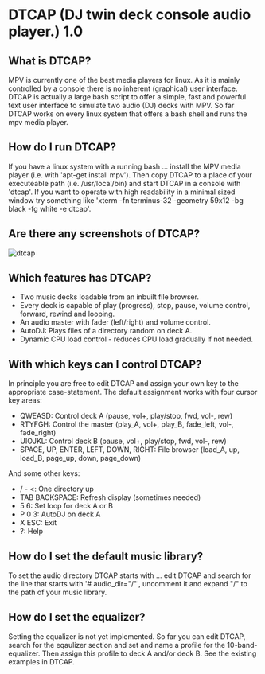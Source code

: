# DTCAP (DJ twin deck console audio player.) 1.0

## What is DTCAP?
MPV is currently one of the best media players for linux. As it is mainly controlled by a console there is no inherent (graphical) user interface. DTCAP is actually a large bash script to offer a simple, fast and powerful text user interface to simulate two audio (DJ) decks with MPV. So far DTCAP works on every linux system that offers a bash shell and runs the mpv media player.

## How do I run DTCAP?
If you have a linux system with a running bash ... install the MPV media player (i.e. with 'apt-get install mpv'). Then copy DTCAP to a place of your executeable path (i.e. /usr/local/bin) and start DTCAP in a console with 'dtcap'. If you want to operate with high readability in a minimal sized window try something like 'xterm -fn terminus-32 -geometry 59x12 -bg black -fg white -e dtcap'.

## Are there any screenshots of DTCAP?

![dtcap](https://cloud.githubusercontent.com/assets/16148023/25332135/bc49337a-28e5-11e7-8fa4-fd3b4c96e1c0.jpg)

## Which features has DTCAP?
* Two music decks loadable from an inbuilt file browser.
* Every deck is capable of play (progress), stop, pause, volume control, forward, rewind and looping.
* An audio master with fader (left/right) and volume control.
* AutoDJ: Plays files of a directory random on deck A.
* Dynamic CPU load control - reduces CPU load gradually if not needed.

## With which keys can I control DTCAP?
In principle you are free to edit DTCAP and assign your own key to the appropriate case-statement. The default assignment works with four cursor key areas:
* QWEASD: Control deck A (pause, vol+, play/stop, fwd, vol-, rew)
* RTYFGH: Control the master (play_A, vol+, play_B, fade_left, vol-, fade_right)
* UIOJKL: Control deck B (pause, vol+, play/stop, fwd, vol-, rew)
* SPACE, UP, ENTER, LEFT, DOWN, RIGHT: File browser (load_A, up, load_B, page_up, down, page_down)

And some other keys:
* / - <: One directory up
* TAB BACKSPACE: Refresh display (sometimes needed)
* 5 6: Set loop for deck A or B
* P 0 3: AutoDJ on deck A
* X ESC: Exit
* ?: Help

## How do I set the default music library?
To set the audio directory DTCAP starts with ... edit DTCAP and search for the line that starts with '# audio_dir="/"', uncomment it and expand "/" to the path of your music library.

## How do I set the equalizer?
Setting the equalizer is not yet implemented. So far you can edit DTCAP, search for the eqaulizer section and set and name a profile for the 10-band-equalizer. Then assign this profile to deck A and/or deck B. See the existing examples in DTCAP.
